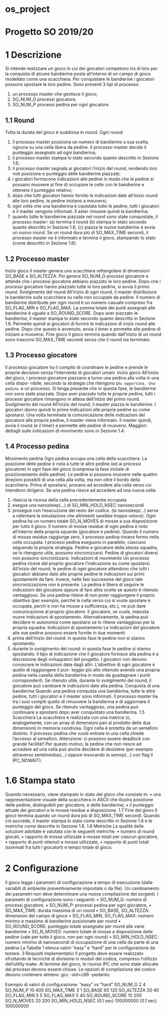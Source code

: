 # os_project
# Progetto SO 2019/20

# 1 Descrizione
Si intende realizzare un gioco in cui dei giocatori competono tra di loro per la conquista di alcune bandierine poste
all’interno di un campo di gioco modellato come una scacchiera. Per conquistare le bandierine i giocatori possono
spostare le loro pedine.
Sono presenti 3 tipi di processo:
1. un processo master che gestisce il gioco,
2. SO_NUM_G processi giocatore,
3. SO_NUM_P processi pedina per ogni giocatore.

## 1.1 Round
Tutta la durata del gioco è suddivisa in round. Ogni round:
1. il processo master posiziona un numero di bandierine a sua scelta, ognuna su una cella libera da pedine. Il processo master decide il punteggio assegnato ad ogni bandierina;
2. il processo master stampa lo stato secondo quanto descritto in Sezione 1.6;
3. il processo master segnala ai giocatori l’inizio del round, rendendo loro noti posizione e punteggio delle bandierine piazzate;
4. i giocatori forniscono indicazioni alle pedine in modo che le pedine si possano muovere al ﬁne di occupare le celle con le bandierine e ottenere il punteggio relativo;
5. dopo che tutti giocatori hanno fornito le indicazioni date all’inizio round alle loro pedine, le pedine iniziano a mouversi;
6. ogni volta che una bandierina è cquistata tutte le pedine, tutti i giocatori e il master vengono informati. Il aster rimuove quindi la bandierina;
7. quando tutte le bandierine piazzate nel round sono state conquistate, il processo master:
(a) termina il round
(b) stampa lo stato secondo quanto descritto in Sezione 1.6;
(c) piazza le nuove bandierine e avvia un nuovo round.
Se un round dura più di SO_MAX_TIME secondi, il processo master ne è informato e termina il gioco, stampando lo
stato (come descritto in Sezione 1.6).

## 1.2 Processo master
Inizio gioco Il master genera una scacchiera rettangolare di dimensioni SO_BASE e SO_ALTEZZA. Poi genera
SO_NUM_G processi giocatore e attende che i processi giocatore abbiano piazzato le loro pedine. Dopo che i processi
giocatore hanno piazzato tutte le loro pedine, si avvia il primo round.
Svolgimento del round All’inizio di ogni round, il master distribuisce le bandierine sulla scacchiera su celle
non occupate da pedine. Il numero di bandierine distribuite per ogni round è un numero casuale compreso fra
SO_FLAG_MIN e SO_FLAG_MAX. La somma totale dei punti assegnati alle bandierine è uguale a SO_ROUND_SCORE.
Dopo aver piazzato le bandierine, il master stampa lo stato secondo quanto descritto in Sezione 1.6. Permette
quindi ai giocatori di fornire le indicazioni di inizio round alle pedine. Dopo che questo è avvenuto, avvia il timer
e permette alle pedine di iniziare a muoversi.
Fine gioco Il gioco termina quando dall’inizio di un round sono trascorsi SO_MAX_TIME secondi senza che il round
sia terminato.

## 1.3 Processo giocatore
Il processo giocatore ha il compito di coordinare le pedine e prende le proprie decisioni senza l’intervento di giocatori
umani.
Inizio gioco All’inizio del gioco, i processi giocatore piazzano a turno una pedina alla volta in una cella dispo-
nibile, secondo la strategia che ritengono pi`u opportuna. Una pedina `e un processo. Si tenga presente che in questa
fase, le bandierine non sono state piazzate. Dopo aver piazzato tutte le proprie pedine, tutti i processi giocatore
rimangono in attesa dell’inizio del primo round.
Svolgimento del round All’inizio del round, il master piazza le bandierine. I giocatori danno quindi le prime
indicazioni alle proprie pedine su come spostarsi. Una volta terminata la comunicazione delle indicazioni del
giocatore alle proprie pedine, il master viene informato. Il master quindi, avvia il round (e il timer) e permette alle
pedine di muoversi. Maggiori dettagli sulle indicazioni di movimento sono in Sezione 1.4.

## 1.4 Processo pedina
Movimento pedina Ogni pedina occupa una cella della scacchiera. La posizione delle pedine è nota a tutte
le altre pedine (ed ai processi giocatore) in ogni fase del gioco (compresa la fase iniziale di posizionamento delle
pedine). Le pedine si possono muovere nelle quattro direzioni possibili di una cella alla volta, ma non oltre il bordo
della scacchiera. Prima di spostarsi, provano ad accedere alla cella verso cui intendono dirigersi. Se una pedina
riesce ad accedere ad una nuova cella:
1. rilascia la risorsa della cella precedentemente occupata
2. esegue una nanosleep(...) di SO_MIN_HOLD_NSEC nanosecondi
3. prosegue con l’esecuzione del resto del codice.
(la nanosleep(...) serve a rallentare la simulazione che altrimenti sarebbe troppo veloce).
Ogni pedina ha un numero totale SO_N_MOVES di mosse a sua disposizione per tutto il gioco. Il numero di mosse
residue di ogni pedina è noto all’interno della propria squarda (giocatore e pedine). Quando il numero di mosse
residue raggiunge zero, il processo pedina rimane fermo nella cella occupata.
I processi pedina eseguono in parallelo, ciascuno seguendo la propria strategia.
Pedine e giocatore della stessa squadra, se lo ritengono utile, possono sincronizzarsi. Pedine di giocatori diversi
non possono sincronizzarsi.
Indicazioni di movimento Un processo pedina riceve dal proprio giocatore l’indicazione su come spostarsi.
All’inizio del round, le pedine di ogni giocatore attendono che tutti i giocatori abbiano dato alle proprie pedine le
indicazioni sui primi spostamenti da fare. Invece, nelle fasi successive del gioco tale sincronizzazione non è presente.
La pedina è libera di seguire le indicazioni del giocatore oppure di fare altre scelte se questo è ritenuto vantaggioso.
Se una pedina ritiene di non poter raggiungere il proprio obiettivo (per esempio, perché la cella verso cui si vuole
spostare è occupata, perch´e non ha mosse a suﬃcienza, etc.), ne può dare comunicazione al proprio giocatore.
Il giocatore, se vuole, imposta nuove indicazioni di spostamento. Alternativamente, la pedina può decidere in
autonomia come spostarsi se lo ritiene vantaggioso per la propria squadra.
Indicazioni di spostamento Le indicazioni del giocatore alle sue pedine possono essere fornite in due momenti:
1. prima dell’inizio del round: in questa fase le pedine non si stanno spostando;
2. durante lo svolgimento del round: in questa fase le pedine si stanno spostando.
Il tipo di indicazione che il giocatore fornisce alla pedina è a discrezione degli sviluppatori del progetto. I giocatori
non devono conoscere le indicazioni date dagli altri. L’obiettivo di ogni giocatore è quello di raggiungere il pun-
teggio più alto ottenuto avendo una propria pedina nella casella della bandierina in modo da guadagnare i punti
corrispondenti. Se ritenuto utile, durante lo svolgimento del round, il giocatore può cambiare le indicazioni date
alla pedina.
Conquista di una bandierina Quando una pedina conquista una bandierina, tutte le altre pedine, tutti i
giocatori e il master sono informati. Il processo master ha tra i suoi compiti quello di rimuovere la bandierina
e di aggiornare il punteggio del gioco. Se ritenuto vantaggioso, una pedina può continuare a spostarsi dopo aver
conquistato una bandierina.
1.5 Scacchiera
La scacchiera è realizzata con una matrice (o, analogamente, con un array di dimensioni pari al prodotto delle due
dimensioni) in memoria condivisa. Ogni cella è protetta da un semaforo distinto. Il processo pedina che vuole
entrare in una cella chiede l’accesso al semaforo. Attenzione: ci possono essere deadlock con grande facilità!! Per
questo motivo, la pedina che non riesce ad accedere ad una cella può anche decidere di desistere (per esempio
attraverso semtimedop(...) oppure invocando la semop(...) con ﬂag il IPC_NOWAIT).

# 1.6 Stampa stato
Quando necessario, viene stampato lo stato del gioco che consiste in:
• una rappresentazione visuale della scacchiera in ASCII che illustra posizione delle pedine, distinguibili per
giocatore, e delle bandierine;
• il punteggio attuale dei giocatori e le mosse residue a disposizione.
1.7 Fine del gioco
Il gioco termina quando un round dura più di SO_MAX_TIME secondi. Quando ciò succede, il master stampa lo stato
come descritto in Sezione 1.6 e le metriche come descritte in Sezione 1.8.
1.8 Metriche
La qualità delle soluzioni adottate è valutata con le seguenti metriche:
• numero di round giocati,
• rapporto di mosse utilizzate e mosse totali per ciascun giocatore,
• rapporto di punti ottenuti e mosse utilizzate,
• rapporto di punti totali (sommati fra tutti i giocatori) e tempo totale di gioco.

# 2 Conﬁgurazione
Il gioco legge i parametri di conﬁgurazione a tempo di esecuzione (dalle variabili di ambiente preventivamente
impostate o da ﬁle). Un cambiamento dei parametri non deve determinare una nuova compilazione dei sorgenti. I
parametri di conﬁgurazione sono i seguenti:
• SO_NUM_G: numero di processi giocatore,
• SO_NUM_P: processi pedina per ogni giocatore,
• SO_MAX_TIME: durata massima di un round
• SO_BASE, SO_ALTEZZA: dimensioni del campo di gioco
• SO_FLAG_MIN, SO_FLAG_MAX: numero minimo e massimo di bandierine posizionate per round
• SO_ROUND_SCORE: punteggio totale assegnato per round alle varie bandierine
• SO_N_MOVES: numero totale di mosse a disposizione delle pedine (vale per tutto il gioco, non per ogni round)
• SO_MIN_HOLD_NSEC: numero minimo di nanosecondi di occupazione di una cella da parte di una pedina
La Tabella 1 elenca valori “easy” e “hard” per le conﬁgurazione da testare.
3 Requisiti implementativi
Il progetto deve essere realizzato sfruttando le tecniche di divisione in moduli del codice, compreso l’utilizzo
dell’utility make.
Al termine del gioco, le risorse IPC che sono state allocate dai processi devono essere chiuse.
Le opzioni di compilazione del codice devono contenere almeno:
gcc -std=c89 -pedantic

Esempio di valori di conﬁgurazione:
“easy” vs “hard”
SO_NUM_G 2 4
SO_NUM_P 10 400
SO_MAX_TIME 3 1
SO_BASE 60 120
SO_ALTEZZA 20 40
SO_FLAG_MIN 5 5
SO_FLAG_MAX 5 40
SO_ROUND_SCORE 10 200
SO_N_MOVES 20 200
SO_MIN_HOLD_NSEC (0.1 sec) 100000000 (0.1 sec) 100000000

